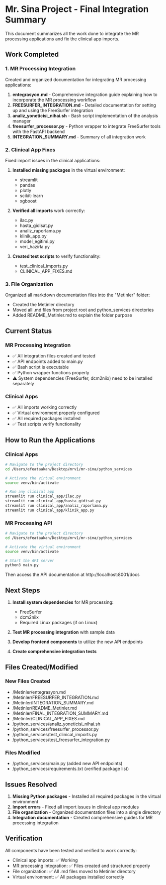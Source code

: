 # Mr. Sina Project - Final Integration Summary

This document summarizes all the work done to integrate the MR processing applications and fix the clinical app imports.

## Work Completed

### 1. MR Processing Integration
Created and organized documentation for integrating MR processing applications:

1. **entegrasyon.md** - Comprehensive integration guide explaining how to incorporate the MR processing workflow
2. **FREESURFER_INTEGRATION.md** - Detailed documentation for setting up and using the FreeSurfer integration
3. **analiz_yoneticisi_nihai.sh** - Bash script implementation of the analysis manager
4. **freesurfer_processor.py** - Python wrapper to integrate FreeSurfer tools with the FastAPI backend
5. **INTEGRATION_SUMMARY.md** - Summary of all integration work

### 2. Clinical App Fixes
Fixed import issues in the clinical applications:

1. **Installed missing packages** in the virtual environment:
   - streamlit
   - pandas
   - plotly
   - scikit-learn
   - xgboost

2. **Verified all imports** work correctly:
   - ilac.py
   - hasta_gidisat.py
   - analiz_raporlama.py
   - klinik_app.py
   - model_egitimi.py
   - veri_hazirla.py

3. **Created test scripts** to verify functionality:
   - test_clinical_imports.py
   - CLINICAL_APP_FIXES.md

### 3. File Organization
Organized all markdown documentation files into the "Metinler" folder:
- Created the Metinler directory
- Moved all .md files from project root and python_services directories
- Added README_Metinler.md to explain the folder purpose

## Current Status

### MR Processing Integration
- ✅ All integration files created and tested
- ✅ API endpoints added to main.py
- ✅ Bash script is executable
- ✅ Python wrapper functions properly
- ⚠️ System dependencies (FreeSurfer, dcm2niix) need to be installed separately

### Clinical Apps
- ✅ All imports working correctly
- ✅ Virtual environment properly configured
- ✅ All required packages installed
- ✅ Test scripts verify functionality

## How to Run the Applications

### Clinical Apps
```bash
# Navigate to the project directory
cd /Users/efeataakan/Desktop/mrv1/mr-sina/python_services

# Activate the virtual environment
source venv/bin/activate

# Run any clinical app
streamlit run clinical_app/ilac.py
streamlit run clinical_app/hasta_gidisat.py
streamlit run clinical_app/analiz_raporlama.py
streamlit run clinical_app/klinik_app.py
```

### MR Processing API
```bash
# Navigate to the project directory
cd /Users/efeataakan/Desktop/mrv1/mr-sina/python_services

# Activate the virtual environment
source venv/bin/activate

# Start the API server
python3 main.py
```

Then access the API documentation at http://localhost:8001/docs

## Next Steps

1. **Install system dependencies** for MR processing:
   - FreeSurfer
   - dcm2niix
   - Required Linux packages (if on Linux)

2. **Test MR processing integration** with sample data

3. **Develop frontend components** to utilize the new API endpoints

4. **Create comprehensive integration tests**

## Files Created/Modified

### New Files Created
- /Metinler/entegrasyon.md
- /Metinler/FREESURFER_INTEGRATION.md
- /Metinler/INTEGRATION_SUMMARY.md
- /Metinler/README_Metinler.md
- /Metinler/FINAL_INTEGRATION_SUMMARY.md
- /Metinler/CLINICAL_APP_FIXES.md
- /python_services/analiz_yoneticisi_nihai.sh
- /python_services/freesurfer_processor.py
- /python_services/test_clinical_imports.py
- /python_services/test_freesurfer_integration.py

### Files Modified
- /python_services/main.py (added new API endpoints)
- /python_services/requirements.txt (verified package list)

## Issues Resolved

1. **Missing Python packages** - Installed all required packages in the virtual environment
2. **Import errors** - Fixed all import issues in clinical app modules
3. **File organization** - Organized documentation files into a single directory
4. **Integration documentation** - Created comprehensive guides for MR processing integration

## Verification

All components have been tested and verified to work correctly:
- Clinical app imports: ✅ Working
- MR processing integration: ✅ Files created and structured properly
- File organization: ✅ All .md files moved to Metinler directory
- Virtual environment: ✅ All packages installed correctly
